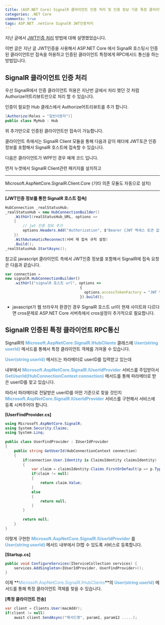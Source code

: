 ```yaml
---
title: (ASP.NET Core) SignalR 클라이언트 인증 처리 및 인증 정보 기준 특정 클라이언트에게 전송 처리 (feat JWT인증)
categories: .NET Core
comments: true
tags: ASP.NET .netCore SignalR JWT인증처리
---
```


지난 글에서 [JWT인증 처리](https://tyeom.github.io/2021/12/23/ASP.NET-Core-JWT%EC%9D%B8%EC%A6%9D-%EC%B2%98%EB%A6%AC.html) 방법에 대해 설명했었습니다.

이번 글은 지난 글 JWT인증을 사용해서 ASP.NET Core 에서 SignalR 호스팅시 인증된 클라이언트만 접속을 허용하고 인증된 클라이언트 특정에게 RPC메서드 통신을 하는 방법입니다.

<!--more-->

SignalR 클라이언트 인증 처리
-

우선 SignalR에서 인증 클라이언트 허용은 지난번 글에서 처리 했던 것 처럼 Authorize어트리뷰트만으로 처리 할 수 있습니다.

인증이 필요한 Hub 클레스에서 Authorize어트리뷰트를 추가 합니다.

```cs
[Authorize(Roles = "일반사용자")]
public class MyHub : Hub
```

위 추가만으로 인증된 클라이언트만 접속이 가능합니다.

클라이언트 측에서는 SignalR Client 모듈을 통해 다음과 같이 헤더에 JWT토큰 인증정보를 포함해서 SignalR 호스트에 접속할 수 있습니다.

다음은 클라이언트가 WPF인 경우 예제 코드 입니다.

먼저 누겟에서 SignalR Client관련 패키지를 설치하고

---

Microsoft.AspNetCore.SignalR.Client.Core (기타 의존 모듈도 자동으로 설치)

---

**[JWT인증 정보를 통한 SignalR 호스트 접속]**
```cs
HubConnection _realStatusHub;
_realStatusHub = new HubConnectionBuilder()
    .WithUrl(realStatusHub_URL, options =>
    {
        // jwt 인증 정보 추가
        options.Headers.Add("Authorization", $"Bearer {JWT 엑세스 토큰 값 넘김}");
    })
    .WithAutomaticReconnect(서버 재 접속 규칙 설정)
    .Build();
_realStatusHub.StartAsync();
```

참고로 javascript 클라이언트 측에서 JWT인증 정보를 포함해서 SignalR에 접속 요청은 다음과 같습니다.

```javascript
var connection =
new signalR.HubConnectionBuilder()
    .withUrl("signalR 호스트 url", options =>
                                  {
                                    options.accessTokenFactory = "JWT 엑세스토큰"
                                  }).build();
```

* javascript가 웹 브라우저 환경인 경우 SignalR 호스트 url이 현재 사이트와 다르다면 cros문제로
ASP.NET Core 서버측에서 cros설정이 추가적으로 필요합니다.

SignalR 인증된 특정 클라이언트 RPC통신
-

SignalR의 **<span style="color: rgb(107, 173, 222);">Microsoft.AspNetCore.SignalR.IHubClients</span>** 클래스에 **<span style="color: rgb(107, 173, 222);">User(string userId)</span>** 메서드를 통해서 특정 클라이언트 객체를 가져올 수 있습니다.

**<span style="color: rgb(107, 173, 222);">User(string userId)</span>** 메서드는 파라메터로 userID를 입력받고 있는데

내부에서 **<span style="color: rgb(107, 173, 222);">Microsoft.AspNetCore.SignalR.IUserIdProvider</span>** 서비스를 주입받아서 **<span style="color: rgb(107, 173, 222);">GetUserId(HubConnectionContext connection)</span>** 메서드를 통해 파라메터로 받은 userID를 찾고 있습니다.

따라서 파라메터로 전달받은 userID를 어떤 기준으로 찾을 것인지 **<span style="color: rgb(107, 173, 222);">Microsoft.AspNetCore.SignalR.IUserIdProvider</span>** 서비스를 구현해서 서비스에 등록 시켜주어야 합니다.

**[UserFindProvider.cs]**
```cs
using Microsoft.AspNetCore.SignalR;
using System.Security.Claims;
using System.Linq;
 
public class UserFindProvider : IUserIdProvider
{
    public string GetUserId(HubConnectionContext connection)
    {
        if(connection.User.Identity is ClaimsIdentity claimsIdentity)
        {
            var claim = claimsIdentity.Claims.FirstOrDefault(p => p.Type == ClaimTypes.Authentication);  // claim인증 정보중 Authentication키 기준으로 userID를 찾음
            if(claim != null)
            {
                return claim.Value;
            }
            else
            {
                return null;
            }
        }
 
        return null;
    }
}
```

이렇게 구현한 **<span style="color: rgb(107, 173, 222);">Microsoft.AspNetCore.SignalR.IUserIdProvider</span>** 를 **<span style="color: rgb(107, 173, 222);">User(string userId)</span>** 메서드 내부에서 DI할 수 있도록 서비스로 등록합니다.

**[Startup.cs]**
```cs
public void ConfigureServices(IServiceCollection services) {
    services.AddSingleton<IUserIdProvider, UserFindProvider>();
}
```

이제 **<span style="color: rgb(107, 173, 222);">Microsoft.AspNetCore.SignalR.IHubClients</span>**의 **<span style="color: rgb(107, 173, 222);">User(string userId)</span>** 메서드를 통해 특정 클라이언트 객체를 찾을 수 있습니다.

**[특정 클라이언트 전송]**
```cs
var client = Clients.User(macAddr);
if(client != null)
    await client.SendAsync("메서드명", param1, param12 .....);
```
